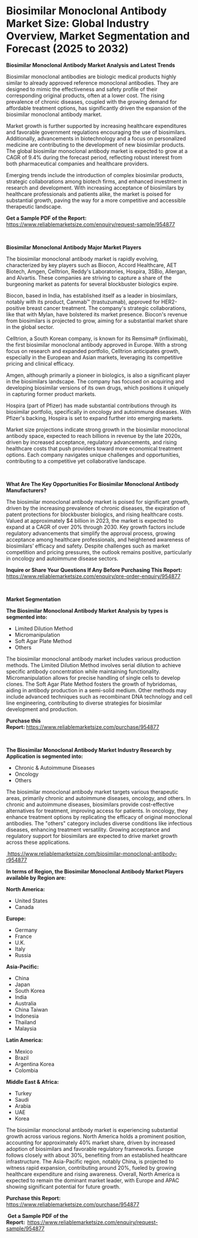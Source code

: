 <p><h1>Biosimilar Monoclonal Antibody Market Size: Global Industry Overview, Market Segmentation and Forecast (2025 to 2032)</h1></p><p><strong>Biosimilar Monoclonal Antibody Market Analysis and Latest Trends</strong></p>
<p><p>Biosimilar monoclonal antibodies are biologic medical products highly similar to already approved reference monoclonal antibodies. They are designed to mimic the effectiveness and safety profile of their corresponding original products, often at a lower cost. The rising prevalence of chronic diseases, coupled with the growing demand for affordable treatment options, has significantly driven the expansion of the biosimilar monoclonal antibody market.</p><p>Market growth is further supported by increasing healthcare expenditures and favorable government regulations encouraging the use of biosimilars. Additionally, advancements in biotechnology and a focus on personalized medicine are contributing to the development of new biosimilar products. The global biosimilar monoclonal antibody market is expected to grow at a CAGR of 9.4% during the forecast period, reflecting robust interest from both pharmaceutical companies and healthcare providers.</p><p>Emerging trends include the introduction of complex biosimilar products, strategic collaborations among biotech firms, and enhanced investment in research and development. With increasing acceptance of biosimilars by healthcare professionals and patients alike, the market is poised for substantial growth, paving the way for a more competitive and accessible therapeutic landscape.</p></p>
<p><strong>Get a Sample PDF of the Report:&nbsp;</strong> <a href="https://www.reliablemarketsize.com/enquiry/request-sample/954877?utm_campaign=3515&utm_medium=2&utm_source=Github&utm_content=ia&utm_term=18042025&utm_id=biosimilar-monoclonal-antibody">https://www.reliablemarketsize.com/enquiry/request-sample/954877</a></p>
<p>&nbsp;</p>
<p><strong>Biosimilar Monoclonal Antibody Major Market Players</strong></p>
<p><p>The biosimilar monoclonal antibody market is rapidly evolving, characterized by key players such as Biocon, Accord Healthcare, AET Biotech, Amgen, Celltrion, Reddy's Laboratories, Hospira, 3SBio, Allergan, and Alvartis. These companies are striving to capture a share of the burgeoning market as patents for several blockbuster biologics expire.</p><p>Biocon, based in India, has established itself as a leader in biosimilars, notably with its product, Canmab™ (trastuzumab), approved for HER2-positive breast cancer treatment. The company's strategic collaborations, like that with Mylan, have bolstered its market presence. Biocon's revenue from biosimilars is projected to grow, aiming for a substantial market share in the global sector.</p><p>Celltrion, a South Korean company, is known for its Remsima® (infliximab), the first biosimilar monoclonal antibody approved in Europe. With a strong focus on research and expanded portfolio, Celltrion anticipates growth, especially in the European and Asian markets, leveraging its competitive pricing and clinical efficacy.</p><p>Amgen, although primarily a pioneer in biologics, is also a significant player in the biosimilars landscape. The company has focused on acquiring and developing biosimilar versions of its own drugs, which positions it uniquely in capturing former product markets.</p><p>Hospira (part of Pfizer) has made substantial contributions through its biosimilar portfolio, specifically in oncology and autoimmune diseases. With Pfizer's backing, Hospira is set to expand further into emerging markets.</p><p>Market size projections indicate strong growth in the biosimilar monoclonal antibody space, expected to reach billions in revenue by the late 2020s, driven by increased acceptance, regulatory advancements, and rising healthcare costs that push providers toward more economical treatment options. Each company navigates unique challenges and opportunities, contributing to a competitive yet collaborative landscape.</p></p>
<p>&nbsp;</p>
<p><strong>What Are The Key Opportunities For Biosimilar Monoclonal Antibody Manufacturers?</strong></p>
<p><p>The biosimilar monoclonal antibody market is poised for significant growth, driven by the increasing prevalence of chronic diseases, the expiration of patent protections for blockbuster biologics, and rising healthcare costs. Valued at approximately $4 billion in 2023, the market is expected to expand at a CAGR of over 20% through 2030. Key growth factors include regulatory advancements that simplify the approval process, growing acceptance among healthcare professionals, and heightened awareness of biosimilars’ efficacy and safety. Despite challenges such as market competition and pricing pressures, the outlook remains positive, particularly in oncology and autoimmune disease sectors.</p></p>
<p><strong>Inquire or Share Your Questions If Any Before Purchasing This Report:</strong> <a href="https://www.reliablemarketsize.com/enquiry/pre-order-enquiry/954877?utm_campaign=3515&utm_medium=2&utm_source=Github&utm_content=ia&utm_term=18042025&utm_id=biosimilar-monoclonal-antibody">https://www.reliablemarketsize.com/enquiry/pre-order-enquiry/954877</a></p>
<p>&nbsp;</p>
<p><strong>Market Segmentation</strong></p>
<p><strong>The Biosimilar Monoclonal Antibody Market Analysis by types is segmented into:</strong></p>
<p><ul><li>Limited Dilution Method</li><li>Micromanipulation</li><li>Soft Agar Plate Method</li><li>Others</li></ul></p>
<p><p>The biosimilar monoclonal antibody market includes various production methods. The Limited Dilution Method involves serial dilution to achieve specific antibody concentration while maintaining functionality. Micromanipulation allows for precise handling of single cells to develop clones. The Soft Agar Plate Method fosters the growth of hybridomas, aiding in antibody production in a semi-solid medium. Other methods may include advanced techniques such as recombinant DNA technology and cell line engineering, contributing to diverse strategies for biosimilar development and production.</p></p>
<p><strong>Purchase this Report:&nbsp;</strong><a href="https://www.reliablemarketsize.com/purchase/954877?utm_campaign=3515&utm_medium=2&utm_source=Github&utm_content=ia&utm_term=18042025&utm_id=biosimilar-monoclonal-antibody">https://www.reliablemarketsize.com/purchase/954877</a></p>
<p>&nbsp;</p>
<p><strong>The Biosimilar Monoclonal Antibody Market Industry Research by Application is segmented into:</strong></p>
<p><ul><li>Chronic & Autoimmune Diseases</li><li>Oncology</li><li>Others</li></ul></p>
<p><p>The biosimilar monoclonal antibody market targets various therapeutic areas, primarily chronic and autoimmune diseases, oncology, and others. In chronic and autoimmune diseases, biosimilars provide cost-effective alternatives for treatment, improving access for patients. In oncology, they enhance treatment options by replicating the efficacy of original monoclonal antibodies. The "others" category includes diverse conditions like infectious diseases, enhancing treatment versatility. Growing acceptance and regulatory support for biosimilars are expected to drive market growth across these applications.</p></p>
<p><a href="https://www.reliablemarketsize.com/biosimilar-monoclonal-antibody-r954877?utm_campaign=3515&utm_medium=2&utm_source=Github&utm_content=ia&utm_term=18042025&utm_id=biosimilar-monoclonal-antibody">&nbsp;https://www.reliablemarketsize.com/biosimilar-monoclonal-antibody-r954877</a></p>
<p><strong>In terms of Region, the Biosimilar Monoclonal Antibody Market Players available by Region are:</strong></p>
<p>
    <p> <strong> North America: </strong>
        <ul>
            <li>United States</li>
            <li>Canada</li>
        </ul>
        </p> 
    <p> <strong> Europe: </strong>
        <ul>
            <li>Germany</li>
            <li>France</li>
            <li>U.K.</li>
            <li>Italy</li>
            <li>Russia</li>
        </ul>
        </p> 
    <p> <strong> Asia-Pacific: </strong>
        <ul>
            <li>China</li>
            <li>Japan</li>
            <li>South Korea</li>
            <li>India</li>
            <li>Australia</li>
            <li>China Taiwan</li>
            <li>Indonesia</li>
            <li>Thailand</li>
            <li>Malaysia</li>
        </ul>
        </p> 
    <p> <strong> Latin America: </strong>
        <ul>
            <li>Mexico</li>
            <li>Brazil</li>
            <li>Argentina Korea</li>
            <li>Colombia</li>
        </ul>
        </p> 
    <p> <strong> Middle East & Africa: </strong>
        <ul>
            <li>Turkey</li>
            <li>Saudi</li>
            <li>Arabia</li>
            <li>UAE</li>
            <li>Korea</li>
        </ul>
    </p>
    </p>
<p><p>The biosimilar monoclonal antibody market is experiencing substantial growth across various regions. North America holds a prominent position, accounting for approximately 40% market share, driven by increased adoption of biosimilars and favorable regulatory frameworks. Europe follows closely with about 30%, benefiting from an established healthcare infrastructure. The Asia-Pacific region, notably China, is projected to witness rapid expansion, contributing around 20%, fueled by growing healthcare expenditure and rising awareness. Overall, North America is expected to remain the dominant market leader, with Europe and APAC showing significant potential for future growth.</p></p>
<p><strong>Purchase this Report: </strong><a href="https://www.reliablemarketsize.com/purchase/954877?utm_campaign=3515&utm_medium=2&utm_source=Github&utm_content=ia&utm_term=18042025&utm_id=biosimilar-monoclonal-antibody">https://www.reliablemarketsize.com/purchase/954877</a></p>
<p>&nbsp;<strong>Get a Sample PDF of the Report:&nbsp;&nbsp;</strong><a href="https://www.reliablemarketsize.com/enquiry/request-sample/954877?utm_campaign=3515&utm_medium=2&utm_source=Github&utm_content=ia&utm_term=18042025&utm_id=biosimilar-monoclonal-antibody">https://www.reliablemarketsize.com/enquiry/request-sample/954877</a></p>
<p><strong></strong></p>
<p><p></p><p></p><p></p></p>